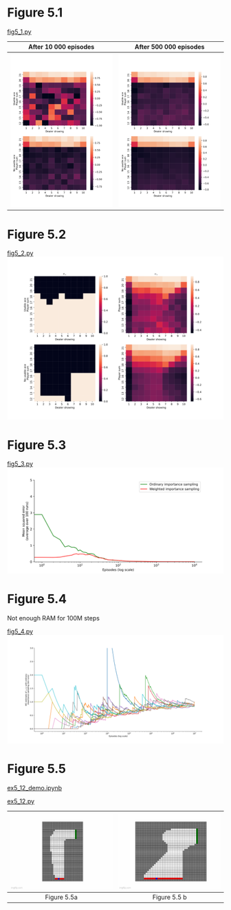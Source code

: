 # Figure 5.1
[fig5_1.py](fig5_1.py)

|After 10 000 episodes        |  After 500 000 episodes   
|:---------------------------:|:----------------------------:
|![fig5_1a](figs/fig5_1a.svg) |![fig5_1b](figs/fig5_1b.svg)


# Figure 5.2
[fig5_2.py](fig5_2.py)
![fig5_2](figs/fig5_2.svg)

# Figure 5.3
[fig5_3.py](fig5_3.py)
![fig5_3](figs/fig5_3.svg)

# Figure 5.4

Not enough RAM for 100M steps

[fig5_4.py](fig5_4.py)
![fig5_4](figs/fig5_4.svg)

# Figure 5.5
[ex5_12_demo.ipynb](ex5_12_demo.ipynb)

[ex5_12.py](ex5_12.py)

|![fig5_5a](figs/fig5-5a.gif) |![fig5_5b](figs/fig5-5b.gif)
|:---------------------------:|:----------------------------:
|Figure 5.5a        |  Figure 5.5 b  
